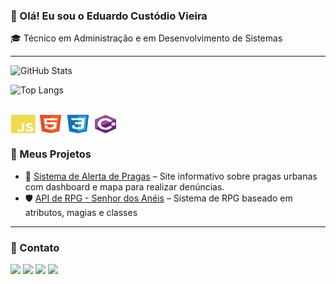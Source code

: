 ### 👋 Olá! Eu sou o Eduardo Custódio Vieira

🎓 Técnico em Administração e em Desenvolvimento de Sistemas  

---
![GitHub Stats](https://github-readme-stats.vercel.app/api?username=ductvi&show_icons=true&theme=tokyonight)

![Top Langs](https://github-readme-stats.vercel.app/api/top-langs/?username=ductvi&layout=compact&card_width=400&theme=tokyonight)

<div style="display: inline_block"><br>
  <img align="center" alt="Rafa-Js" height="30" width="40" src="https://raw.githubusercontent.com/devicons/devicon/master/icons/javascript/javascript-plain.svg">
  <img align="center" alt="Rafa-HTML" height="30" width="40" src="https://raw.githubusercontent.com/devicons/devicon/master/icons/html5/html5-original.svg">
  <img align="center" alt="Rafa-CSS" height="30" width="40" src="https://raw.githubusercontent.com/devicons/devicon/master/icons/css3/css3-original.svg">
  <img align="center" alt="Rafa-Csharp" height="30" width="40" src="https://raw.githubusercontent.com/devicons/devicon/master/icons/csharp/csharp-original.svg">
</div>

### 🚀 Meus Projetos

- 💼 [Sistema de Alerta de Pragas](https://github.com/ductvi/alerta-de-pragas) – Site informativo sobre pragas urbanas com dashboard e mapa para realizar denúncias.
- 🛡️ [API de RPG - Senhor dos Anéis](https://github.com/ductvi/api-rpg-lotr) – Sistema de RPG baseado em atributos, magias e classes

---
### 📮 Contato
<div> 
  <a href="https://instagram.com/ductvi" target="_blank"><img src="https://img.shields.io/badge/-Instagram-%23E4405F?style=for-the-badge&logo=instagram&logoColor=white" target="_blank"></a>
 <a href="https://discord.gg/wagxzStdcR" target="_blank"><img src="https://img.shields.io/badge/Discord-7289DA?style=for-the-badge&logo=discord&logoColor=white" target="_blank"></a> 
  <a href = "eduardocustodiovieira01@gmail.com"><img src="https://img.shields.io/badge/-Gmail-%23333?style=for-the-badge&logo=gmail&logoColor=white" target="_blank"></a>
  <a href="https://www.linkedin.com/in/ductvi" target="_blank"><img src="https://img.shields.io/badge/-LinkedIn-%230077B5?style=for-the-badge&logo=linkedin&logoColor=white" target="_blank"></a> 
  
